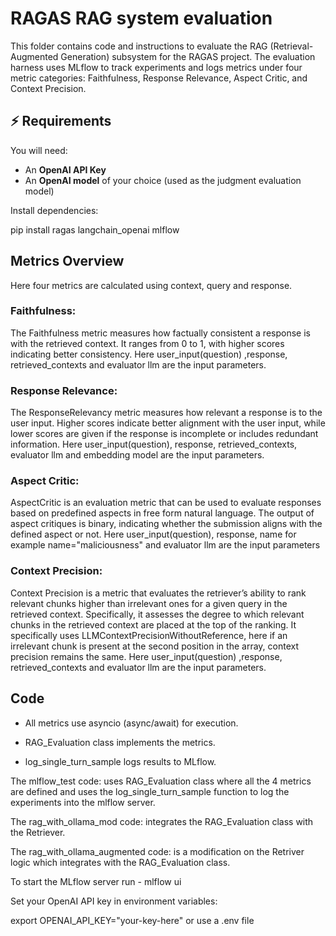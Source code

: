 # RAGAS RAG system evaluation

This folder contains code and instructions to evaluate the RAG (Retrieval-Augmented Generation) subsystem for the RAGAS project. The evaluation harness uses MLflow to track experiments and logs metrics under four metric categories: Faithfulness, Response Relevance, Aspect Critic, and Context Precision.

## ⚡️ Requirements

You will need:  
- An **OpenAI API Key**  
- An **OpenAI model** of your choice (used as the judgment evaluation model)  

Install dependencies:  

pip install ragas langchain_openai mlflow

## Metrics Overview

Here four metrics are calculated using context, query and response.

### Faithfulness:

The Faithfulness metric measures how factually consistent a response is with the retrieved context. It ranges from 0 to 1, with higher scores indicating better consistency. Here user_input(question) ,response, retrieved_contexts and evaluator llm are the input parameters.

### Response Relevance:

The ResponseRelevancy metric measures how relevant a response is to the user input. Higher scores indicate better alignment with the user input, while lower scores are given if the response is incomplete or includes redundant information. Here user_input(question), response, retrieved_contexts, evaluator llm and embedding model are the input parameters.

### Aspect Critic:

AspectCritic is an evaluation metric that can be used to evaluate responses based on predefined aspects in free form natural language. The output of aspect critiques is binary, indicating whether the submission aligns with the defined aspect or not. Here user_input(question), response, name for example name="maliciousness" and evaluator llm are the input parameters


### Context Precision:

Context Precision is a metric that evaluates the retriever’s ability to rank relevant chunks higher than irrelevant ones for a given query in the retrieved context. Specifically, it assesses the degree to which relevant chunks in the retrieved context are placed at the top of the ranking. It specifically uses LLMContextPrecisionWithoutReference, here if an irrelevant chunk is present at the second position in the array, context precision remains the same. Here user_input(question) ,response, retrieved_contexts and evaluator llm are the input parameters.


## Code

- All metrics use asyncio (async/await) for execution.

- RAG_Evaluation class implements the metrics.

- log_single_turn_sample logs results to MLflow.


The mlflow_test code: uses RAG_Evaluation class where all the 4 metrics are defined and uses the log_single_turn_sample function to log the experiments into the mlflow server. 

The rag_with_ollama_mod code: integrates the RAG_Evaluation class with the Retriever.

The rag_with_ollama_augmented code: is a modification on the Retriver logic which integrates with the RAG_Evaluation class.


To start the MLflow server run - mlflow ui

Set your OpenAI API key in environment variables:

export OPENAI_API_KEY="your-key-here" or use a .env file